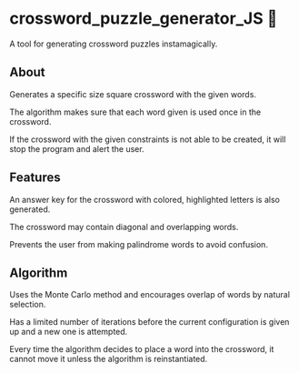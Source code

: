 # crossword_puzzle_generator_JS :jigsaw:
A tool for generating crossword puzzles instamagically.

## About
Generates a specific size square crossword with the given words.

The algorithm makes sure that each word given is used once in the crossword.

If the crossword with the given constraints is not able to be created, it will stop the program and alert the user.

## Features
An answer key for the crossword with colored, highlighted letters is also generated.

The crossword may contain diagonal and overlapping words.

Prevents the user from making palindrome words to avoid confusion.

## Algorithm
Uses the Monte Carlo method and encourages overlap of words by natural selection.

Has a limited number of iterations before the current configuration is given up and a new one is attempted.

Every time the algorithm decides to place a word into the crossword, it cannot move it unless the algorithm is reinstantiated.
